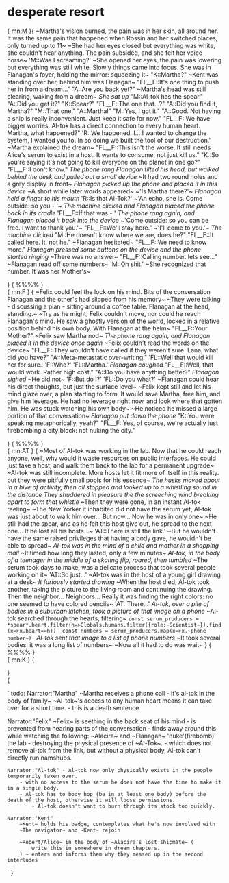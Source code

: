 # desperate resort

{
mn:M
}{
~Martha's vision burned, the pain was in her skin, all around her.
It was the same pain that happened when Rossin and her switched places, only turned up to 11~
~She had her eyes closed but everything was white, she couldn't hear anything. 
The pain subsided, and she felt her voice horse~
'M::Was I screaming?'
~She opened her eyes, the pain was lowering but everything was still white.
Slowly things came into focus.
She was in Flanagan's foyer, holding the mirror: squeezing it~
"K::Martha?"
~Kent was standing over her, behind him was Flanagan~
"FL__F::It's one thing to push her in from a dream..."
"A::Are you back yet?"
~Martha's head was still clearing, waking from a dream~
*She sat up*
"M::Al-tok has the spear."
"A::Did you get it?"
"K::Spear?"
"FL__F::The one that...?"
"A::Did you find it, Martha?"
"M::That one."
"A::Martha!"
"M::Yes, I got it."
"A::Good. 
Not having a ship is really inconvenient.
Just keep it safe for now."
"FL__F::We have bigger worries.
Al-tok has a direct connection to every human heart.
Martha, what happened?"
'R::We happened, I...
I wanted to change the system, I wanted you to.
In so doing we built the tool of our destruction.'
~Martha explained the dream~
"FL__F::This isn't the worse.
It still needs Alice's serum to exist in a host.
It wants to consume, not just kill us."
"K::So you're saying it's not going to kill everyone on the planet in one go?"
"FL__F::I don't know."
*The phone rang*
*Flanagan tilted his head, but walked behind the desk and pulled out a small device*
~It had two round holes and a grey display in front~
*Flanagan picked up the phone and placed it in this device*
~A short while later words appeared~
~'Is Martha there?'~
*Flanagan held a finger to his mouth*
'R::Is that Al-Tok?'
~'An echo, she is.
Come outside: so you - '~
*The machine clicked and Flanagan placed the phone back in its cradle*
'FL__F::If that was - '
*The phone rang again, and Flanagan placed it back into the device*
~'Come outside: so you can be free.
I want to thank you.'~
"FL__F::We'll stay here."
~'I'll come to you.'~
*The machine clicked*
"M::He doesn't know where we are, does he?"
"FL__F::It called here. It, not he."
~Flanagan hesitated~
"FL__F::We need to know more."
*Flanagan pressed some buttons on the device and the phone started ringing*
~There was no answer~
"FL__F::Calling number.
lets see..."
~Flanagan read off some numbers~
'M::Oh shit.'
~She recognized that number.
It was her Mother's~

}
{
%%%%
}    
{
mn:F
}
{
~Felix could feel the lock on his mind. 
Bits of the conversation Flanagan and the other's had slipped from his memory~
~They were talking - discussing a plan - sitting around a coffee table.
Flanagan at the head, standing.~
~Try as he might, Felix couldn't move, nor could he reach Flanagan's mind.
He saw a ghostly version of the world, locked in a relative position behind his own body.
With Flanagan at the helm~
"FL__F::Your Mother?"
~Felix saw Martha nod~
*The phone rang again, and Flanagan placed it in the device once again*
~Felix couldn't read the words on the device~
"FL__F::They wouldn't have called if they weren't sure.
Lana, what did you have?"
"A::Meta-metastatic over-writing."
'FL::Well that would kill her for sure.'
'F::Who?'
'FL::Martha.'
*Flanagan coughed*
"FL__F::Well, that would work.
Rather high cost."
"A::Do you have anything better?"
*Flanagan sighed*
~He did not~
'F::But do I?'
'FL::Do you what?'
~Flanagan could hear his direct thoughts, but just the surface level~
~Felix kept still and let his mind glaze over, a plan starting to form.
It would save Martha, free him, and give him leverage.
He had no leverage right now, and look where that gotten him.
He was stuck watching his own body~
~He noticed he missed a large portion of that conversation~
*Flanagan put down the phone*
"K::You were speaking metaphorically, yeah?"
"FL__F::Yes, of course, we're actually just firebombing a city block: not nuking the city."

}
{
%%%%
}    
{
mn:AT
}
{
~Most of Al-tok was working in the lab. 
Now that he could reach anyone, well, why would it waste resources on public interfaces.
He could just take a host, and walk them back to the lab for a permanent upgrade~
~Al-tok was still incomplete. 
More hosts let it fit more of itself in this reality.
but they were pitifully small pools for his essence~
*The husks moved about in a hive of activity, then all stopped and looked up to a whistling sound in the distance
They shuddered in pleasure the the screeching wind breaking apart to form that whistle*
~Then they were gone, in an instant Al-tok reeling~
~The New Yorker it inhabited did not have the serum yet, Al-tok was just about to walk him over... 
But now...
Now he was in only one~
~He still had the spear, and as he felt this host give out, he spread to the next one... 
If he lost all his hosts...~
'AT::There is still the link.'
~But he wouldn't have the same raised privileges that having a body gave, he wouldn't be able to spread~
*Al-tok was in the mind of a child and mother in a shopping mall*
~It timed how long they lasted, only a few minutes~
*Al-tok, in the body of a teenager in the middle of a skating flip, roared, then tumbled*
~The serum took days to make, was a delicate process that took several people working on it~
'AT::So just...'
~Al-tok was in the host of a young girl drawing at a desk~
*It furiously started drawing*
~When the host died, Al-tok took another, taking the picture to the living room and continuing the drawing.
Then the neighbor... 
Neighbors...
Really it was finding the right colors: no one seemed to have colored pencils~
'AT::There...'
*Al-tok, over a pile of bodies in a suburban kitchen, took a picture of that image on a phone*
~Al-tok searched through the hearts, filtering~
`
const serum_producers = *spear*.heart.filter(h=>Globals.humans.filter({role:~Scientist~}).find(x=>x.heart==h)) 
const numbers = serum_producers.map(x=>x.~phone number~) 
`
*Al-tok sent that image to a list of phone numbers*
~It took several bodies, it was a long list of numbers~
~Now all it had to do was wait~
}
{
%%%%
}    
{
mn:K
}
{

}    
{
    
`
todo:
     Narrator:"Martha"
    ~Martha receives a phone call - it's al-tok in the body of family~
    ~Al-tok~'s access to any human heart means it can take over for a short time.
      - this is a death sentence

  Narrator:"Felix"
    ~Felix~ is seething in the back seat of his mind
        - is prevented from hearing parts of the conversation
        - finds away around this while watching the following:
    ~Alacira~ and ~Flanagan~ 'nuke'(firebomb) the lab - destroying the physical presence of ~Al-Tok~.
        - which does not remove al-tok from the link, but without a physical body, Al-tok can't directly run namshubs.
        
        
    Narrator:"Al-tok" - Al-tok now only physically exists in the people temporarily taken over.
        - with no access to the serum he does not have the time to make it in a single body.
        - Al-tok has to body hop (be in at least one body) before the death of the host, otherwise it will loose permissions.
            - Al-tok doesn't want to burn through its stock too quickly.

    Narrator:"Kent"
        ~Kent~ holds his badge, contemplates what he's now involved with
        ~The navigator~ and ~Kent~ rejoin

        ~Robert/Alice~ in the body of ~Alacira's lost shipmate~ (
            write this in somewhere in dream chapters.
        ) ~ enters and informs them why they messed up in the second interludes

`
}